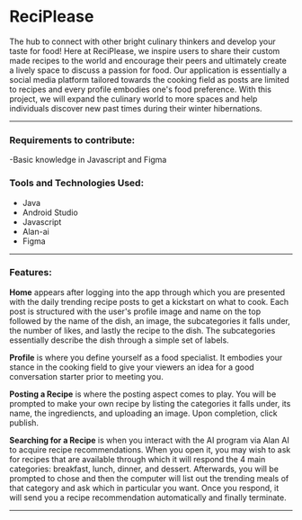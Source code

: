 # ReciPlease
The hub to connect with other bright culinary thinkers and develop your taste for food! Here at ReciPlease, we inspire users to share their custom made recipes to the world and encourage their peers and ultimately create a lively space to discuss a passion for food. Our application is essentially a social media platform tailored towards the cooking field as posts are limited to recipes and every profile embodies one's food preference. With this project, we will expand the culinary world to more spaces and help individuals discover new past times during their winter hibernations.

---
### Requirements to contribute:
-Basic knowledge in Javascript and Figma

### Tools and Technologies Used:
- Java
- Android Studio
- Javascript
- Alan-ai
- Figma

---
### Features:
**Home** appears after logging into the app through which you are presented with the daily trending recipe posts to get a kickstart on what to cook. Each post is structured with the user's profile image and name on the top followed by the name of the dish, an image, the subcategories it falls under, the number of likes, and lastly the recipe to the dish. The subcategories essentially describe the dish through a simple set of labels. 

**Profile** is where you define yourself as a food specialist. It embodies your stance in the cooking field to give your viewers an idea for a good conversation starter prior to meeting you.

**Posting a Recipe** is where the posting aspect comes to play. You will be prompted to make your own recipe by listing the categories it falls under, its name, the ingrediencts, and uploading an image. Upon completion, click publish. 

**Searching for a Recipe** is when you interact with the AI program via Alan AI to acquire recipe recommendations. When you open it, you may wish to ask for recipes that are available through which it will respond the 4 main categories: breakfast, lunch, dinner, and dessert. Afterwards, you will be prompted to chose and then the computer will list out the trending meals of that category and ask which in particular you want. Once you respond, it will send you a recipe recommendation automatically and finally terminate. 


---
